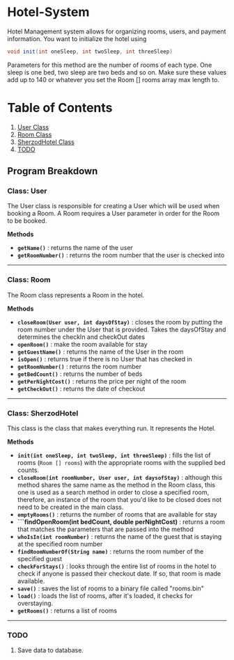 # Hotel-System

Hotel Management system allows for organizing rooms, users, and payment information. You want to initialize the hotel using

```java
void init(int oneSleep, int twoSleep, int threeSleep)
```
Parameters for this method are the number of rooms of each type. One sleep is one bed, two sleep are two beds and so on. Make sure these values add up to 140 or whatever you set the Room [] rooms array max length to.

# Table of Contents
1. [User Class](#class-user)
2. [Room Class](#class-room)
3. [SherzodHotel Class](#class-sherzodhotel)
3. [TODO](#todo)

## Program Breakdown
### Class: User
The User class is responsible for creating a User which will be used when booking a Room. A Room requires a User parameter in order for the Room to be booked. 

**Methods**
- **```getName()```** : returns the name of the user
- **```getRoomNumber()```** : returns the room number that the user is checked into
___
### Class: Room
The Room class represents a Room in the hotel.

**Methods**
- **```closeRoom(User user, int daysOfStay)```** : closes the room by putting the room number under the User that is provided. Takes the daysOfStay and determines the checkIn and checkOut dates
- **```openRoom()```** : make the room available for stay
- **```getGuestName()```** : returns the name of the User in the room
- **```isOpen()```** : returns true if there is no User that has checked in
- **```getRoomNumber()```** : returns the room number
- **```getBedCount()```** : returns the number of beds
- **```getPerNightCost()```** : returns the price per night of the room
- **```getCheckOut()```** : returns the date of checkout
___
### Class: SherzodHotel
This class is the class that makes everything run. It represents the Hotel.

**Methods**
- **```init(int oneSleep, int twoSleep, int threeSleep)```** : fills the list of rooms (```Room [] rooms```) with the appropriate rooms with the supplied bed counts.
- **```closeRoom(int roomNumber, User user, int daysofStay)```** : although this method shares the same name as the method in the Room class, this one is used as a search method in order to close a specified room, therefore, an instance of the room that you'd like to be closed does not need to be created in the main class.
- **```emptyRooms()```** : returns the number of rooms that are available for stay
- **```findOpenRoom(int bedCount, double perNightCost)** : returns a room that matches the parameters that are passed into the method
- **```whoIsIn(int roomNumber)```** : returns the name of the guest that is staying at the specified room number
- **```findRoomNumberOf(String name)```** : returns the room number of the specified guest
- **```checkForStays()```** : looks through the entire list of rooms in the hotel to check if anyone is passed their checkout date. If so, that room is made available.
- **```save()```** : saves the list of rooms to a binary file called "rooms.bin"
- **```load()```** : loads the list of rooms, after it's loaded, it checks for overstaying.
- **```getRooms()```** : returns a list of rooms
___
### TODO
1. Save data to database.
